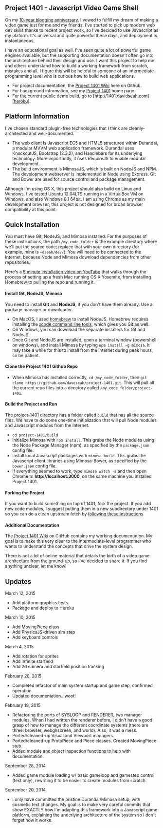 ## Project 1401 - Javascript Video Game Shell

On my [10-year blogging anniversary][10year], I vowed to fulfill my dream of making a video game just for me and my friends. I've started to pick up modern web dev skills thanks to recent project work, so I've decided to use Javascript as my plaform. It's universal and quite powerful these days, and deployment is instantaneous.

I have an educational goal as well. I've seen quite a lot of powerful game engines available, but the supporting documentation doesn't often go into the architecture behind their design and use. I want this project to help me and others understand how to build a working framework from scratch, mistakes and all. I figure this will be helpful to someone of an intermediate programming level who is curious how to build web applications. 

* For project documentation, the [Project 1401 Wiki][wiki] here on Github. 
* For background information, see my [Project 1401][project1401] home page. 
* For the current public demo build, go to [http://1401.davidseah.com][heroku].

[project1401]:http://davidseah.com/about/make-video-game/
[10year]:http://davidseah.com/2014/09/my-next-10-years-of-blogging/
[wiki]:http://github.com/daveseah/project-1401/wiki
[heroku]:http://1401.davidseah.com/

## Platform Information

I've chosen standard plugin-free technologies that I think are cleanly-architected and well-documented. 

* The web client is Javascript EC5 and HTML5 structured within Durandal, a modular MVVM web application framework. Durandal uses KnockoutJS, Bootstrap (2.3.2), and Handlebars for its underlying technology. More importantly, it uses RequireJS to enable modular development. 
* The build environment is MimosaJS, which is built on NodeJS and NPM. The development webserver is implemented in Node using Express. Git and Bower are used for source control and package management. 

Although I'm using OS X, this project should also build on Linux and Windows. I've tested Ubuntu 12.04LTS running in a VirtualBox VM on Windows, and also Windows 8.1 64bit. I am using Chrome as my main development browser; this project is not designed for broad browser compatibility at this point.


## Quick Installation

You must have Git, NodeJS, and Mimosa installed. For the purposes of these instructions, the path `/my_code_folder` is the example directory where we'll put the source code; replace that with your own directory (for example, mine is `~dseah/dev/`). You will need to be connected to the Internet, because Node and Mimosa download dependencies from other repositories.

Here's a [5 minute installation video on YouTube](https://www.youtube.com/watch?v=2QaUS15kGbU) that walks through the process of setting up a fresh Mac running OS X Yosemite, from installing Homebrew to pulling the repo and running it. 


#### Install Git, NodeJS, Mimosa

You need to install **Git** and **NodeJS**, if you don't have them already. Use a package manager or downloader. 

* On MacOS, I used [homebrew](http://brew.sh/) to install NodeJS. Homebrew requires installing the [xcode command line tools](https://developer.apple.com/library/ios/technotes/tn2339/_index.html), which gives you Git as well.
* On Windows, you can download the separate installers for Git and NodeJS. 
* Once Git and NodeJS are installed, open a terminal window (powershell on windows), and install Mimosa by typing `npm install -g mimosa`. It may take a while for this to install from the Internet during peak hours, so be patient.

#### Clone the Project 1401 Github Repo

* When Mimosa has installed correctly, `cd /my_code_folder`, then `git clone https://github.com/daveseah/project-1401.git`. This will pull all the current repo files into a directory called `/my_code_folder/project-1401`.

#### Build the Project and Run

The project-1401 directory has a folder called `build` that has all the source files. We have to do some one-time initialization that will pull Node modules and Javascript modules from the Internet.

* `cd project-1401/build` 
* Initialize Mimosa with `npm install`. This grabs the Node modules using the Node Package Manager (npm), as specified by the `package.json` config file.
* Install local Javascript packages with `mimosa build`. This grabs the Javascript client libraries using Mimosa-Bower, as specified by the `bower.json` config file.
* If everything seemed to work, type `mimosa watch -s` and then open Chrome to **http://localhost:3000**, on the same machine you installed Project 1401.

#### Forking the Project

If you want to build something on top of 1401, fork the project. If you add new code modules, I suggest putting them in a new subdirectory under 1401 so you can do a clean upstream fetch by [following these instructions](https://help.github.com/articles/syncing-a-fork/). 

#### Additional Documentation

The [Project 1401 Wiki](https://github.com/daveseah/project-1401/wiki) on GitHub contains my working documentation. My goal is to make this very clear to the intermediate-level programmer who wants to understand the concepts that drive the system design. 

There is not a lot of online material that details the birth of a video game architecture from the ground-up, so I've decided to share it. If you find anything unclear, let me know!

## Updates

March 12, 2015
* Add platform graphics tests
* Package and deploy to Heroku

March 10, 2015
* Add MovingPiece class
* Add PhysicsJS-driven sim step
* Add keyboard controls

March 4, 2015
* Add rotation for sprites
* Add infinite starfield
* Add 2d camera and starfield position tracking

February 28, 2015
* Completed refactor of main system startup and game step, confirmed operation.
* Updated documentation...woot!

February 19, 2015
* Refactoring the ports of SYSLOOP and RENDERER, two manager modules. When I had written the renderer before, I didn't have a good grasp of how to manage the different coordinate systems (there are three: browser, webgl/screen, and world). Also, it was a mess. 
* Ported/cleaned-up Visual and Viewport managers.
* Ported/cleaned-up ProtoPiece and Piece classes. Created MovingPiece stub.
* Added module and object inspection functions to help with documentation.

September 28, 2014
* Added game module loading w/ basic gameloop and gamestep control (text only), rewriting it to be easier to create modules from scratch.

September 20, 2014
* I only have committed the pristine Durandal/Mimosa setup, with cosmetic text changes. My goal is to make very careful commits that show EXACTLY how I'm adapting this framework into a Javascript game platform, explaining the underlying architecture of the system so I don't forget how it works.


